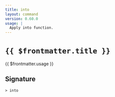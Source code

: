```yaml
---
title: into
layout: command
version: 0.60.0
usage: |
  Apply into function.
---
```


# `{{ $frontmatter.title }}`

<div style='white-space: pre-wrap;'>{{ $frontmatter.usage }}</div>

## Signature

```> into ```
